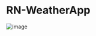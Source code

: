 # RN-WeatherApp

![image](https://user-images.githubusercontent.com/73640793/120752521-d19b5c80-c544-11eb-92c6-3eec06ec91e5.png)
